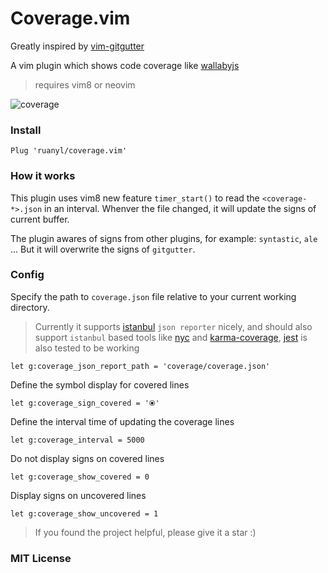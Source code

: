 # Coverage.vim

Greatly inspired by [vim-gitgutter](https://github.com/airblade/vim-gitgutter)

A vim plugin which shows code coverage like [wallabyjs](https://wallabyjs.com/)

> requires vim8 or neovim

![coverage](https://cloud.githubusercontent.com/assets/486382/21000678/e4dc204a-bd24-11e6-9847-a4568511c1f3.png)


### Install

```
Plug 'ruanyl/coverage.vim'
```

### How it works

This plugin uses vim8 new feature `timer_start()` to read the `<coverage-*>.json` in an interval. Whenver the file changed, it will update the signs of current buffer.

The plugin awares of signs from other plugins, for example: `syntastic`, `ale` ... But it will overwrite the signs of `gitgutter`.

### Config

Specify the path to `coverage.json` file relative to your current working directory.

> Currently it supports [istanbul](https://github.com/gotwarlost/istanbul) `json reporter` nicely, and should also support `istanbul` based tools like [nyc](https://github.com/istanbuljs/nyc) and [karma-coverage](https://github.com/karma-runner/karma-coverage), [jest](https://github.com/facebook/jest) is also tested to be working

```
let g:coverage_json_report_path = 'coverage/coverage.json'
```

Define the symbol display for covered lines

```
let g:coverage_sign_covered = '⦿'
```

Define the interval time of updating the coverage lines

```
let g:coverage_interval = 5000
```

Do not display signs on covered lines

```
let g:coverage_show_covered = 0
```

Display signs on uncovered lines

```
let g:coverage_show_uncovered = 1
```

> If you found the project helpful, please give it a star :)

### MIT License
